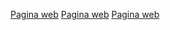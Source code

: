 <a href="https://aplicaciones-gratis.github.io/Chat-100.html">Pagina web</a>
<a href="https://aplicaciones-gratis.github.io/Chat-100.html">Pagina web</a>
<a href="https://aplicaciones-gratis.github.io/Chat-100.html">Pagina web</a>
